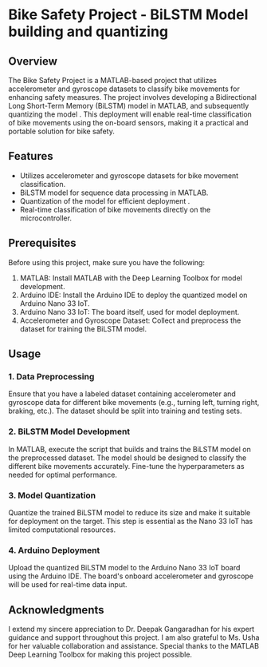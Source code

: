 # Bike Safety Project - BiLSTM Model building and quantizing



## Overview

The Bike Safety Project is a MATLAB-based project that utilizes accelerometer and gyroscope datasets to classify bike movements for enhancing safety measures. The project involves developing a Bidirectional Long Short-Term Memory (BiLSTM) model in MATLAB, and subsequently quantizing the model . This deployment will enable real-time classification of bike movements using the on-board sensors, making it a practical and portable solution for bike safety.

## Features

- Utilizes accelerometer and gyroscope datasets for bike movement classification.
- BiLSTM model for sequence data processing in MATLAB.
- Quantization of the model for efficient deployment .
- Real-time classification of bike movements directly on the microcontroller.

## Prerequisites

Before using this project, make sure you have the following:

1. MATLAB: Install MATLAB with the Deep Learning Toolbox for model development.
2. Arduino IDE: Install the Arduino IDE to deploy the quantized model on Arduino Nano 33 IoT.
3. Arduino Nano 33 IoT: The board itself, used for model deployment.
4. Accelerometer and Gyroscope Dataset: Collect and preprocess the dataset for training the BiLSTM model.

## Usage

### 1. Data Preprocessing

Ensure that you have a labeled dataset containing accelerometer and gyroscope data for different bike movements (e.g., turning left, turning right, braking, etc.). The dataset should be split into training and testing sets.

### 2. BiLSTM Model Development

In MATLAB, execute the script that builds and trains the BiLSTM model on the preprocessed dataset. The model should be designed to classify the different bike movements accurately. Fine-tune the hyperparameters as needed for optimal performance.

### 3. Model Quantization

Quantize the trained BiLSTM model to reduce its size and make it suitable for deployment on the target. This step is essential as the Nano 33 IoT has limited computational resources.

### 4. Arduino Deployment

Upload the quantized BiLSTM model to the Arduino Nano 33 IoT board using the Arduino IDE. The board's onboard accelerometer and gyroscope will be used for real-time data input.


## Acknowledgments

I extend my sincere appreciation to Dr. Deepak Gangaradhan for his expert guidance and support throughout this project. I am also grateful to Ms. Usha for her valuable collaboration and assistance. Special thanks to  the MATLAB Deep Learning Toolbox for making this project possible.


